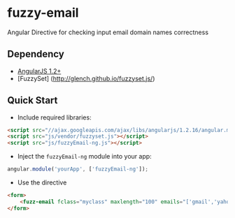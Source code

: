 fuzzy-email
===========

Angular Directive for checking input email domain names correctness

Dependency
---------

- [AngularJS 1.2+](https://github.com/angular/angular.js)
- [FuzzySet] (http://glench.github.io/fuzzyset.js/)

## Quick Start

+ Include required libraries:

>
``` html
<script src="//ajax.googleapis.com/ajax/libs/angularjs/1.2.16/angular.min.js"></script>
<script src="js/vendor/fuzzyset.js"></script>
<script src="js/fuzzyEmail-ng.js"></script>
```

+ Inject the `fuzzyEmail-ng` module into your app:

>
``` javascript
angular.module('yourApp', ['fuzzyEmail-ng']);
```

+ Use the directive

>
``` html
<form>
    <fuzz-email fclass="myclass" maxlength="100" emails="['gmail','yahoo','aol','hotmail','msn']" required></fuzz-email>
</form>
```

